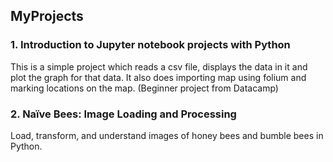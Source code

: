 ## MyProjects
### 1. Introduction to Jupyter notebook projects with Python
This is a simple project which reads a csv file, displays the data in it and plot the graph for that data.
It also does importing map using folium and marking locations on the map.
(Beginner project from Datacamp)
### 2. Naïve Bees: Image Loading and Processing
Load, transform, and understand images of honey bees and bumble bees in Python.
